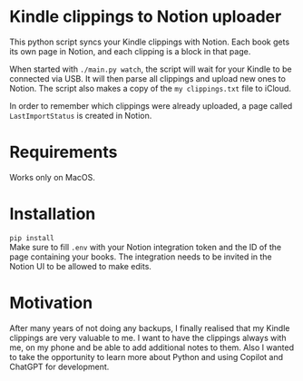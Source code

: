 # Kindle clippings to Notion uploader

This python script syncs your Kindle clippings with Notion.
Each book gets its own page in Notion, and each clipping is a block in that page.

When started with `./main.py watch`, the script will wait for your Kindle to be connected via USB.
It will then parse all clippings and upload new ones to Notion.
The script also makes a copy of the `my clippings.txt` file to iCloud.

In order to remember which clippings were already uploaded, a page called `LastImportStatus` is created in Notion.

# Requirements
Works only on MacOS.

# Installation
`pip install`  
Make sure to fill `.env` with your Notion integration token and the ID of the page containing your books.
The integration needs to be invited in the Notion UI to be allowed to make edits.

 # Motivation
After many years of not doing any backups, I finally realised that my Kindle clippings are very valuable to me.
I want to have the clippings always with me, on my phone and be able to add additional notes to them.
Also I wanted to take the opportunity to learn more about Python and using Copilot and ChatGPT for development.
